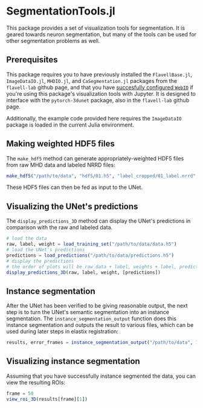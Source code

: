 # SegmentationTools.jl

This package provides a set of visualization tools for segmentation. It is geared towards neuron segmentation,
but many of the tools can be used for other segmentation problems as well.

## Prerequisites

This package requires you to have previously installed the `FlavellBase.jl`, `ImageDataIO.jl`, `MHDIO.jl`, and `CaSegmentation.jl` packages from the `flavell-lab` github page, and that you have [succesfully configured `WebIO`](https://juliagizmos.github.io/WebIO.jl/latest/providers/ijulia/) if you're using this package's visualization tools with Jupyter. It is designed to interface with the `pytorch-3dunet` package, also in the `flavell-lab` github page.

Additionally, the example code provided here requires the `ImageDataIO` package is loaded in the current Julia environment.

## Making weighted HDF5 files

The `make_hdf5` method can generate appropriately-weighted HDF5 files from raw MHD data and labeled NRRD files:

```julia
make_hdf5("/path/to/data", "hdf5/01.h5", "label_cropped/01_label.nrrd", "img_cropped/01_img.mhd")
```

These HDF5 files can then be fed as input to the UNet.

## Visualizing the UNet's predictions

The `display_predictions_3D` method can display the UNet's predictions in comparison with the raw and labeled data.

```julia
# load the data
raw, label, weight = load_training_set("/path/to/data/data.h5")
# load the UNet's predictions
predictions = load_predictions("/path/to/data/predictions.h5")
# display the predictions
# the order of plots will be raw data + label, weights + label, predictions + label, predictions vs label match
display_predictions_3D(raw, label, weight, [predictions])
```

## Instance segmentation

After the UNet has been verified to be giving reasonable output, the next step is to turn the UNet's semantic segmentation into an instance segmentation. The `instance_segmentation_output` function does this instance segmentation and outputs the result to various files, which can be used during later steps in elastix registration:

```julia
results, error_frames = instance_segmentation_output("/path/to/data", 1:100, "img_prefix", "MHD", 2, "predictions", "centroids", "activity", "ROIs")
```

## Visualizing instance segmentation

Assuming that you have successfully instance segmented the data, you can view the resulting ROIs:

```julia
frame = 50
view_roi_3D(results[frame][1])
```
